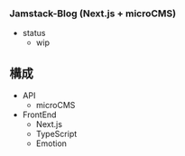 ### Jamstack-Blog (Next.js + microCMS)

- status
  - wip

## 構成
- API
  - microCMS
- FrontEnd
  - Next.js
  - TypeScript
  - Emotion
